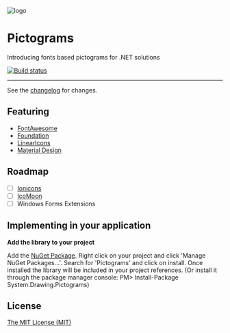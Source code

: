 ![logo](https://raw.githubusercontent.com/ennerperez/pictograms/master/.editoricon.png)

# Pictograms
Introducing fonts based pictograms for .NET solutions

[![Build status](https://ci.appveyor.com/api/projects/status/kt6j6amgiphh8f04?svg=true)](https://ci.appveyor.com/project/ennerperez/pictograms)

---------------------------------------

See the [changelog](CHANGELOG.md) for changes.

## Featuring
- [FontAwesome](http://fortawesome.github.io/Font-Awesome/)
- [Foundation](http://foundation.zurb.com/)
- [LinearIcons](https://linearicons.com/free)
- [Material Design](http://www.google.com/design/spec/style/icons.html#icons-system-icons)

## Roadmap
- [ ] [Ionicons](http://ionicons.com/)
- [ ] [IcoMoon](https://icomoon.io/)
- [ ] Windows Forms Extensions

## Implementing in your application

**Add the library to your project**

Add the [NuGet Package](https://www.nuget.org/packages/System.Drawing.Pictograms/). Right click on your project and click 'Manage NuGet Packages...'. Search for 'Pictograms' and click on install. Once installed the library will be included in your project references. (Or install it through the package manager console: PM> Install-Package System.Drawing.Pictograms)

## License
[The MIT License (MIT)](LICENSE)